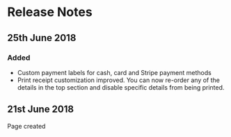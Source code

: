 # Release Notes

## 25th June 2018

### Added

* Custom payment labels for cash, card and Stripe payment methods
* Print receipt customization improved. You can now re-order any of the details in the top section and disable specific details from being printed.

## 21st June 2018

Page created

